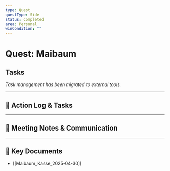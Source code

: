 ```yaml
---
type: Quest
questType: Side
status: completed
area: Personal
winCondition: ""
---
```


# Quest: Maibaum

## Tasks

*Task management has been migrated to external tools.*

---

## 📝 Action Log & Tasks


---
## 💬 Meeting Notes & Communication


---
## 📎 Key Documents
- [[Maibaum_Kasse_2025-04-30]]
